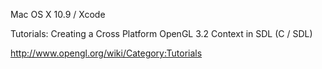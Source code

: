 Mac OS X 10.9 / Xcode

Tutorials: Creating a Cross Platform OpenGL 3.2 Context in SDL (C / SDL)

http://www.opengl.org/wiki/Category:Tutorials